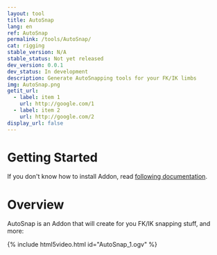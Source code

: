 ```yaml
---
layout: tool
title: AutoSnap
lang: en
ref: AutoSnap
permalink: /tools/AutoSnap/
cat: rigging
stable_version: N/A
stable_status: Not yet released
dev_version: 0.0.1
dev_status: In development
description: Generate AutoSnapping tools for your FK/IK limbs
img: AutoSnap.png
getit_url:
  - label: item 1
    url: http://google.com/1
  - label: item 2
    url: http://google.com/2
display_url: false
---
```


# Getting Started
If you don't know how to install Addon, read [following documentation][1].  

# Overview
AutoSnap is an Addon that will create for you FK/IK snapping stuff, and more:  

{% include html5video.html id="AutoSnap_1.ogv" %}

[1]: {{site.base_url}}/AddonInstallation/
